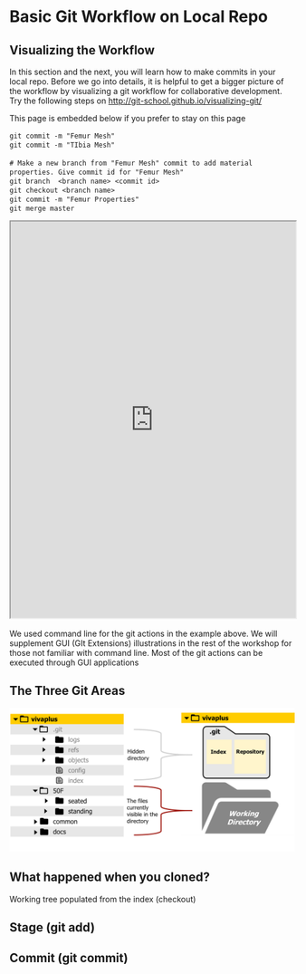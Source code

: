 # Basic Git Workflow on Local Repo


## Visualizing the Workflow

In this section and the next, you will learn how to make commits in your local repo. Before we go into details, it is helpful to get a bigger picture of the workflow by visualizing a git workflow for collaborative development. Try the following steps on http://git-school.github.io/visualizing-git/

This page is embedded below if you prefer to stay on this page

```
git commit -m "Femur Mesh"
git commit -m "TIbia Mesh"

# Make a new branch from "Femur Mesh" commit to add material properties. Give commit id for "Femur Mesh"
git branch  <branch name> <commit id>
git checkout <branch name>
git commit -m "Femur Properties"
git merge master
```

<iframe src="http://git-school.github.io/visualizing-git/" width="100%" height="700"></iframe>

We used command line for the git actions in the example above. We will supplement GUI (GIt Extensions) illustrations in the rest of the workshop for those not familiar with command line. Most of the git actions can be executed through GUI applications

## The Three Git Areas

![Git directory](img/git-directory-translate-illustration.png)

## What happened when you cloned?

Working tree populated from the index (checkout)

## Stage (git add)

## Commit (git commit)
